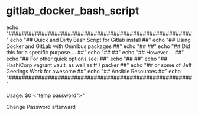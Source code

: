 # gitlab_docker_bash_script

echo "########################################################"
echo "## Quick and Dirty Bash Script for Gitlab install     ##"
echo "## Using Docker and GitLab with Omnibus packages      ##"
echo "##                                                    ##"
echo "##    Did this for a specific purpose....             ##"
echo "##                                                    ##"
echo "##   However....                                      ##"
echo "##   For other quick options see:                     ##"
echo "##                                                    ##"
echo "##   HashiCorp vagrant vault, as well as tf / packer  ##"
echo "##   or some of Jeff Geerings Work for awesome        ##"
echo "##   Ansible Resources                                ##"
echo "########################################################"

Usage: $0 <"temp password">"

Change Password afterward
